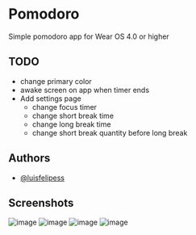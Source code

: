 
# Pomodoro

Simple pomodoro app for Wear OS 4.0 or higher

## TODO

- change primary color
- awake screen on app when timer ends
- Add settings page
  - change focus timer
  - change short break time
  - change long break time
  - change short break quantity before long break



## Authors

- [@luisfelipess](https://www.github.com/luisfelipess)


## Screenshots
![image](https://github.com/user-attachments/assets/82868f82-2d85-43ef-8ee3-0f83bf2ff375)
![image](https://github.com/user-attachments/assets/9e265a61-ee36-4b8a-bdfc-707abf68158b)
![image](https://github.com/user-attachments/assets/b9b9bc52-ce07-491f-92eb-8502d76a5bef)
![image](https://github.com/user-attachments/assets/d972507f-2785-4cff-887f-d05d0ba33e72)

